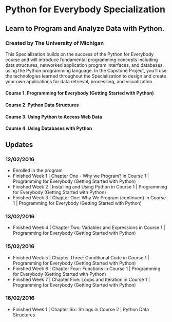 # Python for Everybody Specialization
## Learn to Program and Analyze Data with Python.
### Created by The University of Michigan

This Specialization builds on the success of the Python for Everybody course and will introduce fundamental programming concepts including data structures, networked application program interfaces, and databases, using the Python programming language. In the Capstone Project, you’ll use the technologies learned throughout the Specialization to design and create your own applications for data retrieval, processing, and visualization.

#### Course 1. Programming for Everybody (Getting Started with Python)
#### Course 2. Python Data Structures
#### Course 3. Using Python to Access Web Data
#### Course 4. Using Databases with Python

## Updates
### 12/02/2016
- Enrolled in the program
- Finished Week 1 | Chapter One - Why we Program? in Course 1 | Programming for Everybody (Getting Started with Python)
- Finished Week 2 | Installing and Using Python in Course 1 | Programming for Everybody (Getting Started with Python)
- Finished Week 3 | Chapter One: Why We Program (continued) in Course 1 | Programming for Everybody (Getting Started with Python)

### 13/02/2016
- Finished Week 4 | Chapter Two: Variables and Expressions in Course 1 | Programming for Everybody (Getting Started with Python)

### 15/02/2016
- Finished Week 5 | Chapter Three: Conditional Code in Course 1 | Programming for Everybody (Getting Started with Python)
- Finished Week 6 | Chapter Four: Functions in Course 1 | Programming for Everybody (Getting Started with Python)
- Finished Week 7 | Chapter Five: Loops and Iteration in Course 1 | Programming for Everybody (Getting Started with Python)

### 16/02/2016
- Finished Week 1 | Chapter Six: Strings in Course 2 | Python Data Structures
